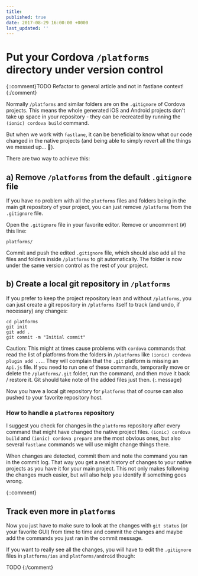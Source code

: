 ```yaml
---
title: 
published: true
date: 2017-08-29 16:00:00 +0000
last_updated: ''
---
```

# Put your Cordova `/platforms` directory under version control

{::comment}TODO Refactor to general article and not in fastlane context!{:/comment}

Normally `/platforms` and similar folders are on the `.gitignore` of Cordova projects. This means the whole generated iOS and Android projects don't take up space in your repository - they can be recreated by running the `(ionic) cordova build` command.

But when we work with `fastlane`, it can be beneficial to know what our code changed in the native projects (and being able to simply revert all the things we messed up... 💩).

There are two way to achieve this:

## a) Remove `/platforms` from the default `.gitignore` file

If you have no problem with all the `platforms` files and folders being in the main git repository of your project, you can just remove `/platforms` from the `.gitignore` file.

Open the `.gitignore` file in your favorite editor. Remove or uncomment (`#`) this line:

```
platforms/
```

Commit and push the edited `.gitignore` file, which should also add all the files and folders inside `/platforms` to git automatically. The folder is now under the same version control as the rest of your project.

## b) Create a local git repository in `/platforms`

If you prefer to keep the project repository lean and without `/platforms`, you can just create a git repository in `/platforms` itself to track (and undo, if necessary) any changes:

```
cd platforms
git init
git add .
git commit -m "Initial commit"
```

Caution: This might at times cause problems with `cordova` commands that read the list of platforms from the folders in `/platforms` like `(ionic) cordova plugin add ...`. They will complain that the `.git` platform is missing an `Api.js` file. If you need to run one of these commands, temporarily move or delete the `/platforms/.git` folder, run the command, and then move it back / restore it. Git should take note of the added files just then.
{:.message}

Now you have a local git repository for `platforms` that of course can also pushed to your favorite repository host.

### How to handle a `platforms` repository

I suggest you check for changes in the `platforms` repository after every command that might have changed the native project files. `(ionic) cordova build` and `(ionic) cordova prepare` are the most obvious ones, but also several `fastlane` commands we will use might change things there. 

When changes are detected, commit them and note the command you ran in the commit log. That way you get a neat history of changes to your native projects as you have it for your main project. This not only makes following the changes much easier, but will also help you identify if something goes wrong.

{::comment}
## Track even more in `platforms`

Now you just have to make sure to look at the changes with `git status` (or your favorite GUI) from time to time and commit the changes and maybe add the commands you just ran in the commit message.

If you want to really see all the changes, you will have to edit the `.gitignore` files in `platforms/ios` and `platforms/android` though:

TODO
{:/comment}